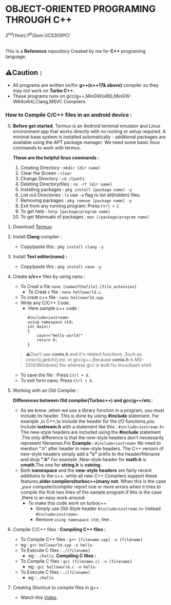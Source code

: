 # OBJECT-ORIENTED PROGRAMING THROUGH C++
###### 2<sup>nd</sup>(Year):1<sup>st</sup>(Sem.)(CS305PC)
This is a **Reference** repository Created by me for **C++** programing language.
## ⚠️Caution :
- All programs are written on/for **g++(c++17& above)** compiler so they may not work on **Turbo C++**.
- These programs runs on gcc/g++,MinGW(x86),MinGW-W64(x64),Clang,MSVC Compilers.
### How to Compile C/C++ files in an android device :
0. **Before get started**, Termux is an Android terminal emulator and Linux environment app that works directly with no          rooting or setup required.
   A minimal base system is installed automatically - additional packages are available using the APT package manager. We        need some basic linux commands to work with termux.
   
   **These are the helpful linux commands :**
      1. Creating Directory           : ```mkdir [dir name]```
      2. Clear the Screen             : ```clear```
      3. Change Directory             : ```cd /[path]```
      3. Deleting Directory/files     : ```rm -rf [dir name]```
      4. Installing packages          : ```pkg install [package name] -y```
      5. List out Directories         : ```ls``` use ```-a``` flag to list all(hidden) files.
      6. Removing packages            : ```pkg remove [package name] -y```
      7. Exit from any running program:  Press ```Ctrl + C```
      8. To get help                  : ```help [package/program name]```
      9. To get Mannuals of packages  : ```man [/package/program name]```
       
1. Download [Termux](https://play.google.com/store/apps/details?id=com.termux&hl=en).
2. Install **Clang** compiler  :
    - Copy/paste this : ```pkg install clang -y```
3. Install **Text editor(nano) :**
    - Copy/paste this : ```pkg install nano -y```
4. Create **c/c++** files by using nano :
    - To Creat a file ```nano [nameofthefile].[file_extension]```
      - To Creat c file   : ```nano helloworld.c```.
    - To creat c++ file : ```nano helloworld.cpp```.
    - Write any  C/C++ Code.
        - Here sample c++ code  :
         ```
            #include<iostream>
            using namespace std;
            int main()
            {
                cout<<"Hello world!"
                return 0;
            }   
    > ⚠️Don't use **conio.h** and it's related functions ,Such as clrscr(),getch(),etc. in gcc/g++,Because **conio.h** is       MS-DOS(Windows) file whereas gcc is       built for linux/bash shell.
    - To save the file  : Press ```Ctrl + O```.
    - To exit form  nano: Press ```Ctrl + X```.
5. Working with an Old Compiler :

   **Differences between Old compiler(Turboc++) and gcc/g++/etc.**:
 
    - As we know ,when we use a library function in a program, you must include its header.
      This is done by uising **#include** statement. For example ,in C++,to include the header for the I/O functions,you             include **iostream.h** with a statement like this :
      ```#include<iostream.h>```
      The new-style headers are included using the **#include** statement .The only difference is that the new-style
      headers don't necessarily represent filenames.For **Example :** ```#include<iostream>``` No need to mention ".h"
      after header in new-style headers.
      The C++ version of new-style headers simply  add a **"c"** prefix to the header/filename and drop **".h"**
      For example ,New-style header for **math.h** is **cmath**.The one for **string.h** is **cstring**.
    - Both **namespace** and the **new-style headers** are fairly recent additions to the c++.
      while all new C++ Compilers support these features,**older compilers(turboc++)many not**.
      When this is the case ,your computer/compiler report one or more errors when it tries to compile the first two               lines of the sample program.if this is the case ,there is an easy work-around:
      - To make this code work on turboc++
        - Simply use Old-Style header ```#include<iostream.h>``` instead            ```#include<iostream>```.
        -  Remove ```using namespace std;``` line .
6. Compile C/C++ files : 
    **Compiling C++ files :**
     - To Compile C++ files : ```g++ [filename.cpp] -o [filename] ```
      - eg : ```g++ helloworld.cpp -o hello```.
      - To Execute C files : ```./[filename]```
        - eg : ```./hello```.
   **Compiling C files :**
    - To Compile C files : ```gcc [filename.c] -o [filename] ```
      - eg : ```gcc helloworld.c -o hello```.
    - To Execute C files : ```./[filename]```
      - eg : ```./hello```
      
 7. Creating Shortcut to compile files in g++
    - Watch this [Video](https://www.youtube.com/watch?v=vAgNQX_RCOY).

